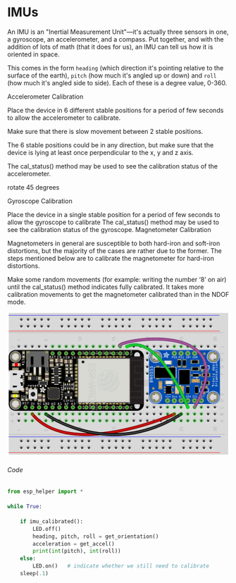 # IMUs

An IMU is an "Inertial Measurement Unit"—it's actually three sensors in one, a gyroscope, an accelerometer, and a compass. Put together, and with the addition of lots of math (that it does for us), an IMU can tell us how it is oriented in space. 

This comes in the form `heading` (which direction it's pointing relative to the surface of the earth), `pitch` (how much it's angled up or down) and `roll` (how much it's angled side to side). Each of these is a degree value, 0-360.





Accelerometer Calibration

Place the device in 6 different stable positions for a period of few seconds to allow the accelerometer to calibrate.

Make sure that there is slow movement between 2 stable positions.

The 6 stable positions could be in any direction, but make sure that the device is lying at least once perpendicular to the x, y and z axis.

The cal_status() method may be used to see the calibration status of the accelerometer.

rotate 45 degrees

Gyroscope Calibration

Place the device in a single stable position for a period of few seconds to allow the gyroscope to calibrate
The cal_status() method may be used to see the calibration status of the gyroscope.
Magnetometer Calibration

Magnetometers in general are susceptible to both hard-iron and soft-iron distortions, but the majority of the cases are rather due to the former. The steps mentioned below are to calibrate the magnetometer for hard-iron distortions.

Make some random movements (for example: writing the number ‘8’ on air) until the cal_status() method indicates fully calibrated.
It takes more calibration movements to get the magnetometer calibrated than in the NDOF mode.

![](img/imu.png)

###### Code

```py
from esp_helper import *

while True:

    if imu_calibrated():
        LED.off()
        heading, pitch, roll = get_orientation()
        acceleration = get_accel()
        print(int(pitch), int(roll))
    else:
        LED.on()   # indicate whether we still need to calibrate
    sleep(.1)
```    

